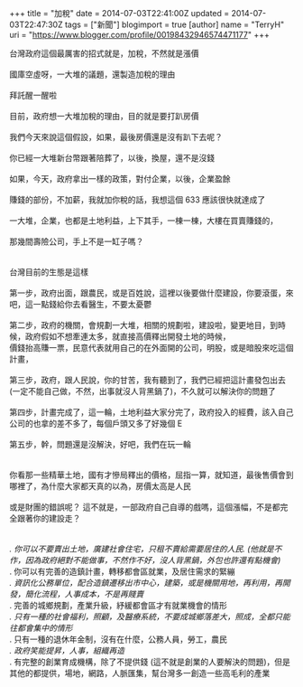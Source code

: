 +++
title = "加稅"
date = 2014-07-03T22:41:00Z
updated = 2014-07-03T22:47:30Z
tags = ["新聞"]
blogimport = true 
[author]
	name = "TerryH"
	uri = "https://www.blogger.com/profile/00198432946574471177"
+++

台灣政府這個最厲害的招式就是，加稅，不然就是漲價<br /><br />國庫空虛呀，一大堆的議題，還製造加稅的理由<br /><br />拜託醒一醒啦<br /><br />目前，政府想一大堆加稅的理由，目的就是要打趴房價<br /><br />我們今天來說這個假設，如果，最後房價還是沒有趴下去呢？<br /><br />你已經一大堆新台幣跟著陪葬了，以後，換屋，還不是沒錢<br /><br />如果，今天，政府拿出一樣的政策，對付企業，以後，企業盈餘<br /><br />賺錢的部份，不加薪，我就加你稅的話，我想這個 633 應該很快就達成了<br /><br />一大堆，企業，也都是土地利益，上下其手，一棟一棟，大樓在買賣賺錢的，<br /><br />那幾間壽險公司，手上不是一缸子嗎？<br /><br /><br />台灣目前的生態是這樣<br /><br />第一步，政府出面，跟農民，或是百姓說，這裡以後要做什麼建設，你要滾蛋，來吧，這一點錢給你去看醫生，不要太憂鬱<br /><br />第二步，政府的機關，會規劃一大堆，相關的規劃啦，建設啦，變更地目，到時候，政府假如不想牽連太多，就直接高價釋出開發土地的時候，<br />價錢抬高賺一票，民意代表就用自己的在外面開的公司，明股，或是暗股來吃這個計畫，<br /><br />第三步，政府，跟人民說，你的甘苦，我有聽到了，我們已經把這計畫發包出去(一定不能自己做，不然，出事就沒人背黑鍋了)，不久就可以解決你的問題了<br /><br />第四步，計畫完成了，這一輪，土地利益大家分完了，政府投入的經費，該入自己公司的也拿的差不多了，每個戶頭又多了好幾個 E <br /><br />第五步，幹，問題還是沒解決，好吧，我們在玩一輪<br /><br /><br />你看那一些精華土地，國有才慘局釋出的價格，屈指一算，就知道，最後售價會到哪裡了，為什麼大家都天真的以為，房價太高是人民<br /><br />或是財團的錯誤呢？ 這不就是，一部政府自己自導的戲嗎，這個漲幅，不是都完全跟著你的建設走？<br /><br /><br />*. 你可以不要賣出土地，廣建社會住宅，只租不賣給需要居住的人民. (他就是不作，因為政府絕對不能做事，不然作不好，沒人背黑鍋，外包也許還有點機會)<br />*. 你可以有完善的造鎮計畫，轉移都會區就業，及居住需求的緊繃<br />*. 資訊化公務單位，配合造鎮遷移出市中心，建築，或是機關用地，再利用，再開發，簡化流程，人事成本，不是再賤賣<br />*. 完善的城鄉規劃，產業升級，紓緩都會區才有就業機會的情形<br />*. 只有一種的社會福利，照顧，及醫療系統，不要成城鄉落差大，照成，全都只能往都會集中的情形<br />*. 只有一種的退休年金制，沒有在什麼，公務人員，勞工，農民<br />*. 政府笑能提昇，人事，組織再造<br />*. 有完整的創業育成機構，除了不提供錢 (這不就是創業的人要解決的問題)，但是其他的都提供，場地，網路，人脈匯集，幫台灣多一創造一些高毛利的產業<br /><br /><br /><br /><br />
